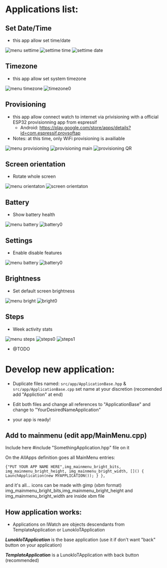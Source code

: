 # Applications list:

## Set Date/Time
 * this app allow set time/date

![menu settime](../../doc/img_menu_settime.png)
![settime time](../../doc/img_settime_0.png)
![settime date](../../doc/img_settime_1.png)

## Timezone
 * this app allow set system timezone

![menu timezone](../../doc/img_menu_timezone.png)
![timezone0](../../doc/img_timezone0.png)

## Provisioning
 * this app allow connect watch to internet via privisioning with a official ESP32 provisionning app from espressif
   * Android: https://play.google.com/store/apps/details?id=com.espressif.provsoftap 
 * Notes: at this time, only WiFi provisioning is availiable

![menu provisioning](../../doc/mainmenu_provisioning.png)
![provisioning main](../../doc/img_provisioning0.png)
![provisioning QR](../../doc/img_provisioning1.png)

## Screen orientation
 * Rotate whole screen

![menu orientaton](../../doc/img_menu_screenrotation.png)
![screen orientaton](../../doc/img_screenrotation0.png)

## Battery
 * Show battery health

![menu battery](../../doc/img_menu_battery.png)
![battery0](../../doc/battery.png)


## Settings
 * Enable disable features

![menu battery](../../doc/img_menu_settings.png)
![battery0](../../doc/img_settings0.png)

## Brightness
 * Set default screen brightness

![menu bright](../../doc/img_mainmenu_brightness.png)
![bright0](../../doc/img_bright0.png)


## Steps
 * Week activity stats 

![menu steps](../../doc/img_mainmenu_steps.png)
![steps0](../../doc/img_steps0.png)
![steps1](../../doc/img_steps1.png)

* @TODO 

# Develop new application:

 * Duplicate files named:
 ```src/app/ApplicationBase.hpp``` & ```src/app/ApplicationBase.cpp``` set name at your discretion (recomended add "Appliction" at end)

 * Edit both files and change all references to "ApplicationBase" and change to "YourDesiredNameApplication"

 * your app is ready!
 
 ## Add to mainmenu (edit app/MainMenu.cpp)

 Include here #include "SomethingApplication.hpp" file on it

On the AllApps definition goes all MainMenu entries:

```{"PUT YOUR APP NAME HERE",img_mainmenu_bright_bits, img_mainmenu_bright_height, img_mainmenu_bright_width, []() { LaunchApplication(new MYAPPLICATION()); } },```

and it's all... icons can be made with gimp (xbm format) img_mainmenu_bright_bits,img_mainmenu_bright_height and img_mainmenu_bright_width are inside xbm file

## How application works:

 * Applications on lWatch are objects descendants from TemplateApplication or LunokIoTApplication

 ***LunokIoTApplication*** is the base application (use it if don't want "back" button on your application)

 ***TemplateApplication*** is a LunokIoTApplication with back button (recommended)
